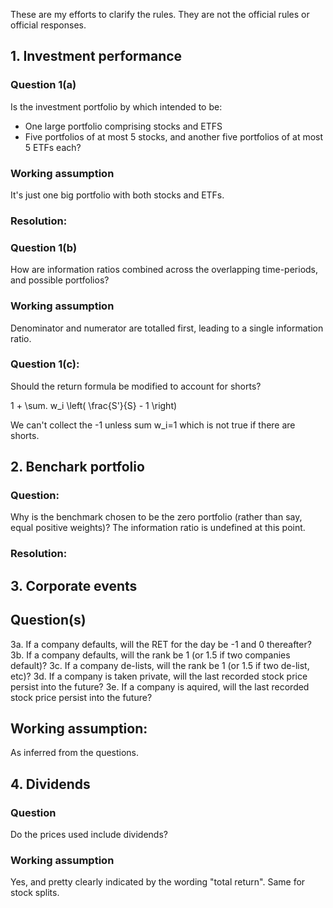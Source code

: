 These are my efforts to clarify the rules. They are not the official rules or official responses. 


## 1. Investment performance

### Question 1(a)

Is the investment portfolio by which intended to be:

 * One large portfolio comprising stocks and ETFS
 * Five portfolios of at most 5 stocks, and another five portfolios of at most 5 ETFs each? 

### Working assumption

It's just one big portfolio with both stocks and ETFs.  

### Resolution:


### Question 1(b)

How are information ratios combined across the overlapping time-periods, and possible portfolios? 

### Working assumption

Denominator and numerator are totalled first, leading to a single information ratio. 

### Question 1(c):

Should the return formula be modified to account for shorts? 

  1 + \sum.   w_i  \left( \frac{S'}{S} - 1 \right) 

We can't collect the -1 unless sum w_i=1 which is not true if there are shorts. 


## 2. Benchark portfolio

### Question:
Why is the benchmark chosen to be the zero portfolio (rather than say, equal positive weights)? The information ratio is undefined at this point. 

### Resolution: 


## 3. Corporate events

## Question(s)

 3a. If a company defaults, will the RET for the day be -1 and 0 thereafter? 
 3b. If a company defaults, will the rank be 1 (or 1.5 if two companies default)? 
 3c. If a company de-lists, will the rank be 1 (or 1.5 if two de-list, etc)? 
 3d. If a company is taken private, will the last recorded stock price persist into the future? 
 3e. If a company is aquired, will the last recorded stock price persist into the future? 
 
## Working assumption:

As inferred from the questions. 

## 4. Dividends

### Question

Do the prices used include dividends?

### Working assumption

Yes, and pretty clearly indicated by the wording "total return". Same for stock splits. 
